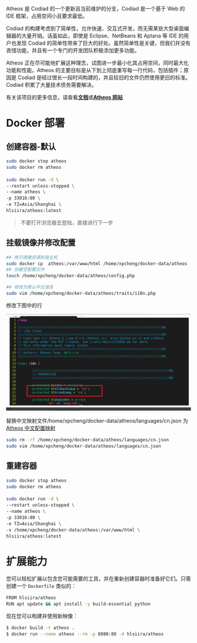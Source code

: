 Atheos 是 Codiad 的一个更新且当前维护的分支，Codiad 是一个基于 Web 的 IDE 框架，占用空间小且要求最低。

Codiad 的构建考虑到了简单性，允许快速、交互式开发，而无需某些大型桌面编辑器的大量开销。话虽如此，即使是 Eclipse、NetBeans 和 Aptana 等 IDE 的用户也发现 Codiad 的简单性带来了巨大的好处。虽然简单性是关键，但我们并没有吝惜功能，并且有一个专门的开发团队积极添加更多功能。

Atheos 正在尽可能地扩展这种理念，试图进一步最小化其占用空间，同时最大化功能和性能。Atheos 的主要目标是从下到上彻底重写每一行代码，包括插件；原因是 Codiad 是经过很长一段时间构建的，并且较旧的文件仍然使用更旧的标准。Codiad 积累了大量技术债务需要解决。

有关该项目的更多信息，请查看[**文档**](https://www.atheos.io/docs)或[**Atheos 网站**](http://www.atheos.io/)

# Docker 部署

## 创建容器-默认

```bash
sudo docker stop atheos
sudo docker rm atheos

sudo docker run -d \
--restart unless-stopped \
--name atheos \
-p 33016:80 \
-e TZ=Asia/Shanghai \
hlsiira/atheos:latest
```

> 不要打开浏览器去登陆，直接进行下一步

## 挂载镜像并修改配置

```bash
## 拷贝镜像资源到宿主机
sudo docker cp  atheos:/var/www/html /home/xpcheng/docker-data/atheos
## 创建空配置文件
touch /home/xpcheng/docker-data/atheos/config.php
```

```bash
## 修改为默认中文语言
sudo vim /home/xpcheng/docker-data/atheos/traits/i18n.php
```

修改下图中的行

![alt text](../_attch_file/atheos1.png)

替换中文映射文件/home/xpcheng/docker-data/atheos/languages/cn.json 为 [Atheos 中文配置映射](main/atheos_lang_cn_map.md)

```bash
sudo rm -rf /home/xpcheng/docker-data/atheos/languages/cn.json
sudo vim /home/xpcheng/docker-data/atheos/languages/cn.json
```

## 重建容器

```bash
sudo docker stop atheos
sudo docker rm atheos

sudo docker run -d \
--restart unless-stopped \
--name atheos \
-p 33016:80 \
-e TZ=Asia/Shanghai \
-v /home/xpcheng/docker-data/atheos:/var/www/html \
hlsiira/atheos:latest
```

# 扩展能力

您可以轻松扩展以包含您可能需要的工具，并在重新创建容器时准备好它们。只需创建一个 `Dockerfile` 类似的：

```bash
FROM hlsiira/atheos
RUN apt update && apt install -y build-essential python
```

现在您可以构建并使用新映像：

```bash
$ docker build -t atheos .
$ docker run --name atheos --rm -p 8080:80 -d hlsiira/atheos
```
